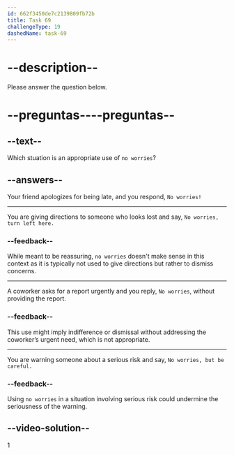 ```yaml
---
id: 662f3450de7c2139809fb72b
title: Task 69
challengeType: 19
dashedName: task-69
---
```


# --description--

Please answer the question below.

# --preguntas----preguntas--

## --text--

Which stuation is an appropriate use of `no worries`?

## --answers--

Your friend apologizes for being late, and you respond, `No worries!`

---

You are giving directions to someone who looks lost and say, `No worries, turn left here.`

### --feedback--

While meant to be reassuring, `no worries` doesn't make sense in this context as it is typically not used to give directions but rather to dismiss concerns.

---

A coworker asks for a report urgently and you reply, `No worries`, without providing the report.

### --feedback--

This use might imply indifference or dismissal without addressing the coworker’s urgent need, which is not appropriate.

---

You are warning someone about a serious risk and say, `No worries, but be careful.`

### --feedback--

Using `no worries` in a situation involving serious risk could undermine the seriousness of the warning.

## --video-solution--

1
